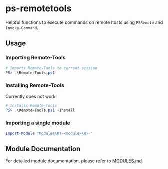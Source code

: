 # ps-remotetools

Helpful functions to execute commands on remote hosts using `PSRemote` and `Invoke-Command`.


## Usage


### Importing Remote-Tools
```ps1
# Imports Remote-Tools to current session
PS> .\Remote-Tools.ps1
```

### Installing Remote-Tools
Currently does not work!
```ps1
# Installs Remote-Tools
PS> .\Remote-Tools.ps1 -Install
```

### Importing a single module
```ps1
Import-Module "Modules\RT-<module>\RT-"
```

## Module Documentation
For detailed module documentation, please refer to [MODULES.md](MODULES.md).

<!--
## Variables
* $CurrentScriptName 
    > $MyInvocation.MyCommand.Name
* $CurrentScriptPath 
    > $MyInvocation.MyCommand.Path
* $CurrentScriptDir  
    > Split-Path -Path $CurrentScriptPath -Parent
* $CurrentScriptFile 
    > Split-Path -Path $CurrentScriptPath -Leaf
* $isDotSourced
    > $MyInvocation.InvocationName -eq '.' -or $MyInvocation.Line -eq ''
-->
